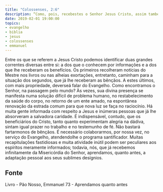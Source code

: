 ```yaml
---
title: "Colossenses, 2:6"
description: “Como, pois, recebestes o Senhor Jesus Cristo, assim também andai nele.” - Paulo
date: 2019-02-01 19:00:00
topics: 
- evangelho
- biblia
- jesus
- colossenses
- emmanuel
---
```


Entre os que se referem a Jesus Cristo podemos identificar duas grandes
correntes diversas entre si: a dos que o conhecem por informações e a dos que lhe
receberam os benefícios. Os primeiros recolheram notícias do Mestre nos livros ou
nas alheias exortações, entretanto, caminham para a situação dos segundos, que já
lhe receberam as bênçãos. A estes últimos, com mais propriedade, dever­se­á falar
do Evangelho.
Como encontramos o Senhor, na passagem pelo mundo? Às vezes, sua
divina presença se manifesta numa solução difícil de problema humano, no
restabelecimento da saúde do corpo, no retorno de um ente amado, na espontânea
renovação da estrada comum para que nova luz se faça no raciocínio.
Há muita gente informada com respeito a Jesus e inúmeras pessoas que já
lhe absorveram a salvadora caridade.
É indispensável, contudo, que os beneficiários do Cristo, tanto quanto
experimentam alegria na dádiva, sintam igual prazer no trabalho e no testemunho de
fé.
Não bastará fartarmo­nos de bênçãos. É necessário colaborarmos, por nossa
vez, no serviço do Evangelho, atendendo­lhe o programa santificador.
Muitas recapitulações fastidiosas e muita atividade inútil podem ser
peculiares aos espíritos meramente informados; todavia, nós, que já recebemos
infinitamente da Misericórdia do Senhor, aprendamos, quanto antes, a adaptação
pessoal aos seus sublimes desígnios.




## Fonte
Livro - Pão Nosso, Emmanuel
73 - Aprendamos quanto antes
